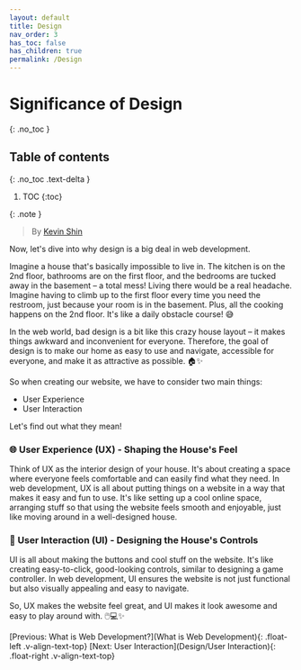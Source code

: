 ```yaml
---
layout: default
title: Design
nav_order: 3
has_toc: false
has_children: true
permalink: /Design
---
```

# Significance of Design
{: .no_toc }

## Table of contents
{: .no_toc .text-delta }

1. TOC
{:toc}

{: .note }
> By [Kevin Shin](https://www.linkedin.com/in/kevin-shin-373183188/)

Now, let's dive into why design is a big deal in web development. 

Imagine a house that's basically impossible to live in. The kitchen is on the 2nd floor, bathrooms are on the first floor, and the bedrooms are tucked away in the basement – a total mess! Living there would be a real headache. Imagine having to climb up to the first floor every time you need the restroom, just because your room is in the basement. Plus, all the cooking happens on the 2nd floor. It's like a daily obstacle course! 😅 

In the web world, bad design is a bit like this crazy house layout – it makes things awkward and inconvenient for everyone. Therefore, the goal of design is to make our home as easy to use and navigate, accessible for everyone, and make it as attractive as possible. 🏠✨

So when creating our website, we have to consider two main things:
- User Experience
- User Interaction

Let's find out what they mean!

### 🌐 User Experience (UX) - Shaping the House's Feel
Think of UX as the interior design of your house. It's about creating a space where everyone feels comfortable and can easily find what they need. In web development, UX is all about putting things on a website in a way that makes it easy and fun to use. It's like setting up a cool online space, arranging stuff so that using the website feels smooth and enjoyable, just like moving around in a well-designed house.

### 🎨 User Interaction (UI) - Designing the House's Controls
UI is all about making the buttons and cool stuff on the website. It's like creating easy-to-click, good-looking controls, similar to designing a game controller. In web development, UI ensures the website is not just functional but also visually appealing and easy to navigate. 

So, UX makes the website feel great, and UI makes it look awesome and easy to play around with. 🖱️💻✨

[Previous: What is Web Development?](What is Web Development){: .float-left .v-align-text-top}
[Next: User Interaction](Design/User Interaction){: .float-right .v-align-text-top}
